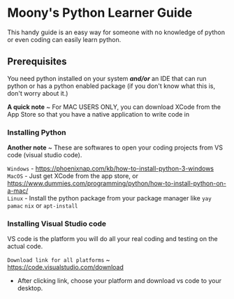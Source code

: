 # Moony's Python Learner Guide

This handy guide is an easy way for someone with no knowledge of python or even coding can easily learn python. 

## Prerequisites
You need python installed on your system ***and/or*** an IDE that can run python or has a python enabled package (if you don't know what this is, don't worry about it.)

**A quick note** ~ For MAC USERS ONLY, you can download XCode from the App Store so that you have a native application to write code in

### Installing Python

**Another note** ~ These are softwares to open your coding projects from VS code (visual studio code).

`Windows` - https://phoenixnap.com/kb/how-to-install-python-3-windows  
`MacOS` - Just get XCode from the app store, or https://www.dummies.com/programming/python/how-to-install-python-on-a-mac/   
`Linux` - Install the python package from your package manager like `yay` `pamac` `nix` or `apt-install`

### Installing Visual Studio code

VS code is the platform you will do all your real coding and testing on the actual code.

`Download link for all platforms` ~ https://code.visualstudio.com/download

- After clicking link, choose your platform and download vs code to your desktop.








